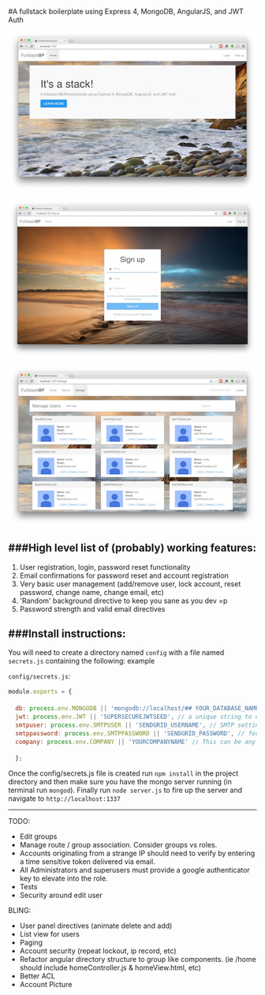 #A fullstack boilerplate using Express 4, MongoDB, AngularJS, and JWT Auth

![Jumbo](public/images/jumbo.jpg)

![signup](public/images/signup.jpg)

![users](public/images/users.jpg)

###High level list of (probably) working features:
------------------------------------------
1. User registration, login, password reset functionality
2. Email confirmations for password reset and account registration
3. Very basic user management (add/remove user, lock account, reset password, change name, change email, etc)
4. 'Random' background directive to keep you sane as you dev =p
5. Password strength and valid email directives

###Install instructions:
------------------------------------------

You will need to create a directory named `config` with a file named `secrets.js` containing the following:
example

`config/secrets.js`:
```javascript
module.exports = {

  db: process.env.MONGODB || 'mongodb://localhost/## YOUR_DATABASE_NAME ##', // your mongodb connection string
  jwt: process.env.JWT || 'SUPERSECUREJWTSEED', // a unique string to use as an encryption seed
  smtpuser: process.env.SMTPUSER || 'SENDGRID_USERNAME', // SMTP settings are provided when you sign up
  smtppassword: process.env.SMTPPASSWORD || 'SENDGRID_PASSWORD', // for a free sendgrid account (https://sendgrid.com/)
  company: process.env.COMPANY || 'YOURCOMPANYNAME' // This can be any string, it is used for the mail templates)

  };
```

Once the config/secrets.js file is created run `npm install` in the project directory and then make sure you have the mongo server running (in terminal run `mongod`). Finally run `node server.js` to fire up the server and navigate to `http://localhost:1337`  

-------------------------------------------

TODO:
* Edit groups
* Manage route / group association. Consider groups vs roles.
* Accounts originating from a strange IP should need to verify by entering a time sensitive token
delivered via email.
* All Administrators and superusers must provide a google authenticator key to elevate into the role.
* Tests
* Security around edit user

BLING:
  * User panel directives (animate delete and add)
  * List view for users
  * Paging
  * Account security (repeat lockout, ip record, etc)
  * Refactor angular directory structure to group like components. (ie /home should include homeController.js & homeView.html, etc)
  * Better ACL
  * Account Picture
